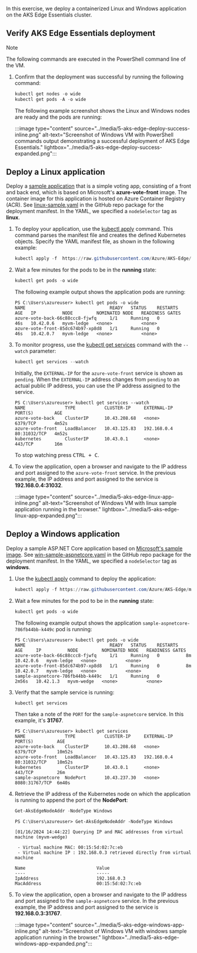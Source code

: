 In this exercise, we deploy a containerized Linux and Windows application on the AKS Edge Essentials cluster.

## Verify AKS Edge Essentials deployment

> [!NOTE]
> The following commands are executed in the PowerShell command line of the VM.

1. Confirm that the deployment was successful by running the following command:

    ```powershell
    kubectl get nodes -o wide
    kubectl get pods -A -o wide
    ```

    The following example screenshot shows the Linux and Windows nodes are ready and the pods are running:

    :::image type="content" source="../media/5-aks-edge-deploy-success-inline.png" alt-text="Screenshot of Windows VM with PowerShell commands output demonstrating a successful deployment of AKS Edge Essentials." lightbox="../media/5-aks-edge-deploy-success-expanded.png":::

## Deploy a Linux application

Deploy a [sample application](https://github.com/Azure-Samples/azure-voting-app-redis) that is a simple voting app, consisting of a front and back end, which is based on Microsoft's **azure-vote-front** image. The container image for this application is hosted on Azure Container Registry (ACR). See [linux-sample.yaml](https://github.com/Azure/AKS-Edge/blob/main/samples/others/linux-sample.yaml) in the GitHub repo package for the deployment manifest. In the YAML, we specified a `nodeSelector` tag as **linux**.

1. To deploy your application, use the [kubectl apply](https://kubernetes.io/docs/reference/generated/kubectl/kubectl-commands#apply) command. This command parses the manifest file and creates the defined Kubernetes objects. Specify the YAML manifest file, as shown in the following example:

    ```powershell
    kubectl apply -f  https://raw.githubusercontent.com/Azure/AKS-Edge/main/samples/others/linux-sample.yaml
    ```

1. Wait a few minutes for the pods to be in the **running** state:

    ```powershell
    kubectl get pods -o wide
    ```

    The following example output shows the application pods are running:

    ```output
    PS C:\Users\azureuser> kubectl get pods -o wide
    NAME                                READY   STATUS    RESTARTS   AGE   IP          NODE         NOMINATED NODE   READINESS GATES
    azure-vote-back-66c88ccc8-fjwfq     1/1     Running   0          46s   10.42.0.6   myvm-ledge   <none>           <none>
    azure-vote-front-85dc674b97-xp8d8   1/1     Running   0          46s   10.42.0.7   myvm-ledge   <none>           <none>
    ```

1. To monitor progress, use the [kubectl get services](https://kubernetes.io/docs/reference/generated/kubectl/kubectl-commands#get) command with the `--watch` parameter:

    ```powershell
    kubectl get services --watch
    ```
    
    Initially, the `EXTERNAL-IP` for the `azure-vote-front` service is shown as `pending`. When the `EXTERNAL-IP` address changes from `pending` to an actual public IP address, you can use the IP address assigned to the service.

    ```output
    PS C:\Users\azureuser> kubectl get services --watch
    NAME               TYPE           CLUSTER-IP     EXTERNAL-IP   PORT(S)        AGE
    azure-vote-back    ClusterIP      10.43.208.68   <none>        6379/TCP       4m52s
    azure-vote-front   LoadBalancer   10.43.125.83   192.168.0.4   80:31032/TCP   4m52s
    kubernetes         ClusterIP      10.43.0.1      <none>        443/TCP        16m
    ```

    To stop watching press <kbd>CTRL + C</kbd>.

1. To view the application, open a browser and navigate to the IP address and port assigned to the `azure-vote-front` service. In the previous example, the IP address and port assigned to the service is **192.168.0.4:31032**.

    :::image type="content" source="../media/5-aks-edge-linux-app-inline.png" alt-text="Screenshot of Windows VM with linux sample application running in the browser." lightbox="../media/5-aks-edge-linux-app-expanded.png":::

## Deploy a Windows application

Deploy a sample ASP.NET Core application based on [Microsoft's sample image](https://hub.docker.com/_/microsoft-dotnet-samples/). See [win-sample-aspnetcore.yaml](https://github.com/Azure/AKS-Edge/blob/main/samples/others/win-sample-aspnetcore.yaml) in the GitHub repo package for the deployment manifest. In the YAML, we specified a `nodeSelector` tag as **windows**.

1. Use the [kubectl apply](https://kubernetes.io/docs/reference/generated/kubectl/kubectl-commands#apply) command to deploy the application:

    ```powershell
    kubectl apply -f https://raw.githubusercontent.com/Azure/AKS-Edge/main/samples/others/win-sample-aspnetcore.yaml
    ```

1. Wait a few minutes for the pod to be in the **running** state:

    ```powershell
    kubectl get pods -o wide
    ```

    The following example output shows the application `sample-aspnetcore-786fb44bb-k449c` pod is running:

    ```output
    PS C:\Users\azureuser> kubectl get pods -o wide
    NAME                                READY   STATUS    RESTARTS   AGE     IP          NODE         NOMINATED NODE   READINESS GATES
    azure-vote-back-66c88ccc8-fjwfq     1/1     Running   0          8m      10.42.0.6   myvm-ledge   <none>           <none>
    azure-vote-front-85dc674b97-xp8d8   1/1     Running   0          8m      10.42.0.7   myvm-ledge   <none>           <none>
    sample-aspnetcore-786fb44bb-k449c   1/1     Running   0          2m56s   10.42.1.3   myvm-wedge   <none>           <none>
    ```

1. Verify that the sample service is running:

    ```powershell
    kubectl get services
    ```

    Then take a note of the `PORT` for the `sample-aspnetcore` service. In this example, it's **31767**.

    ```output
    PS C:\Users\azureuser> kubectl get services
    NAME               TYPE           CLUSTER-IP     EXTERNAL-IP   PORT(S)         AGE
    azure-vote-back    ClusterIP      10.43.208.68   <none>        6379/TCP        10m52s
    azure-vote-front   LoadBalancer   10.43.125.83   192.168.0.4   80:31032/TCP    10m52s
    kubernetes         ClusterIP      10.43.0.1      <none>        443/TCP         26m
    sample-aspnetcore  NodePort       10.43.237.30   <none>        8080:31767/TCP  6m40s
    ```

1. Retrieve the IP address of the Kubernetes node on which the application is running to append the port of the **NodePort**:

    ```powershell
    Get-AksEdgeNodeAddr -NodeType Windows
    ```

    ```output
    PS C:\Users\azureuser> Get-AksEdgeNodeAddr -NodeType Windows

    [01/16/2024 14:44:22] Querying IP and MAC addresses from virtual machine (myvm-wedge)
    
     - Virtual machine MAC: 00:15:5d:02:7c:eb
     - Virtual machine IP : 192.168.0.3 retrieved directly from virtual machine
    
    Name                           Value
    ----                           -----
    IpAddress                      192.168.0.3
    MacAddress                     00:15:5d:02:7c:eb
    ```

1. To view the application, open a browser and navigate to the IP address and port assigned to the `sample-aspnetcore` service. In the previous example, the IP address and port assigned to the service is **192.168.0.3:31767**.

    :::image type="content" source="../media/5-aks-edge-windows-app-inline.png" alt-text="Screenshot of Windows VM with windows sample application running in the browser." lightbox="../media/5-aks-edge-windows-app-expanded.png":::
